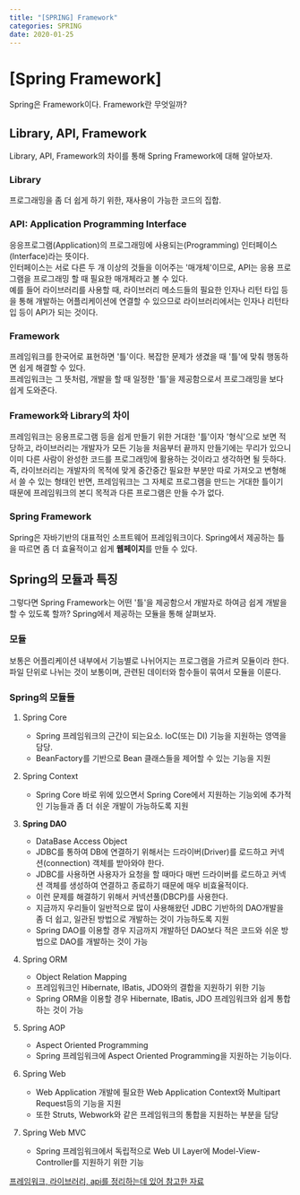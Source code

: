 ```yaml
---
title: "[SPRING] Framework"
categories: SPRING
date: 2020-01-25
---
```


# [Spring Framework]
Spring은 Framework이다. Framework란 무엇일까?

## Library, API, Framework
Library, API, Framework의 차이를 통해 Spring Framework에 대해 알아보자.

### Library
프로그래밍을 좀 더 쉽게 하기 위한, 재사용이 가능한 코드의 집합.

### API: Application Programming Interface
응응프로그램(Application)의 프로그래밍에 사용되는(Programming) 인터페이스(Interface)라는 뜻이다.<br>인터페이스는 서로 다른 두 개 이상의 것들을 이어주는 '매개체'이므로, API는 응용 프로그램을 프로그래밍 할 때 필요한 매개체라고 볼 수 있다.<br> 예를 들어 라이브러리를 사용할 때, 라이브러리 메소드들의 필요한 인자나 리턴 타입 등을 통해 개발하는 어플리케이션에 연결할 수 있으므로 라이브러리에서는 인자나 리턴타입 등이 API가 되는 것이다.

### Framework
프레임워크를 한국어로 표현하면 '틀'이다. 복잡한 문제가 생겼을 때 '틀'에 맞춰 행동하면 쉽게 해결할 수 있다.<br>프레임워크는 그 뜻처럼, 개발을 할 때 일정한 '틀'을 제공함으로서 프로그래밍을 보다 쉽게 도와준다. 

### Framework와 Library의 차이
프레임워크는 응용프로그램 등을 쉽게 만들기 위한 거대한 '틀'이자 '형식'으로 보면 적당하고, 라이브러리는 개발자가 모든 기능을 처음부터 끝까지 만들기에는 무리가 있으니 이미 다른 사람이 완성한 코드를 프로그래밍에 활용하는 것이라고 생각하면 될 듯하다.<br>즉, 라이브러리는 개발자의 목적에 맞게 중간중간 필요한 부분만 따로 가져오고 변형해서 쓸 수 있는 형태인 반면, 프레임워크는 그 자체로 프로그램을 만드는 거대한 틀이기 때문에 프레임워크의 본디 목적과 다른 프로그램은 만들 수가 없다. 

### Spring Framework
Spring은 자바기반의 대표적인 소프트웨어 프레임워크이다. Spring에서 제공하는 틀을 따르면 좀 더 효율적이고 쉽게 **웹페이지**를 만들 수 있다.


## Spring의 모듈과 특징
그렇다면 Spring Framework는 어떤 '틀'을 제공함으서 개발자로 하여금 쉽게 개발을 할 수 있도록 할까? Spring에서 제공하는 모듈을 통해 살펴보자.

### 모듈
보통은 어플리케이션 내부에서 기능별로 나뉘어지는 프로그램을 가르켜 모듈이라 한다. 파일 단위로 나뉘는 것이 보통이며, 관련된 데이터와 함수들이 묶여서 모듈을 이룬다.

### Spring의 모듈들
1. Spring Core 
	- Spring 프레임워크의 근간이 되는요소. IoC(또는 DI) 기능을 지원하는 영역을 담당. 
	- BeanFactory를 기반으로 Bean 클래스들을 제어할 수 있는 기능을 지원

2.	Spring Context
	-	Spring Core 바로 위에 있으면서 Spring Core에서 지원하는 기능외에 추가적인 기능들과 좀 더 쉬운 개발이 가능하도록 지원

3.	**Spring DAO**
	- DataBase Access Object
	-	JDBC를 통하여 DB에 연결하기 위해서는 드라이버(Driver)를 로드하고 커넥션(connection) 객체를 받아와야 한다.
	- JDBC를 사용하면 사용자가 요청을 할 때마다 매번 드라이버를 로드하고 커넥션 객체를 생성하여 연결하고 종료하기 때문에 매우 비효율적이다.
	- 이런 문제를 해결하기 위해서 커넥션풀(DBCP)를 사용한다.
	- 지금까지 우리들이 일반적으로 많이 사용해왔던 JDBC 기반하의 DAO개발을 좀 더 쉽고, 일관된 방법으로 개발하는 것이 가능하도록 지원
	- Spring DAO를 이용할 경우 지금까지 개발하던 DAO보다 적은 코드와 쉬운 방법으로 DAO를 개발하는 것이 가능

4.	Spring ORM
	-	Object Relation Mapping
	-	프레임워크인 Hibernate, IBatis, JDO와의 결합을 지원하기 위한 기능
	-	Spring ORM을 이용할 경우 Hibernate, IBatis, JDO 프레임워크와 쉽게 통합하는 것이 가능

5.	Spring AOP
	- Aspect Oriented Programming
	-	Spring 프레임워크에 Aspect Oriented Programming을 지원하는 기능이다.

7.	Spring Web
	-	Web Application 개발에 필요한 Web Application Context와 Multipart Request등의 기능을 지원
	-	또한 Struts, Webwork와 같은 프레임워크의 통합을 지원하는 부분을 담당

8.	Spring Web MVC
	-	Spring 프레임워크에서 독립적으로 Web UI Layer에 Model-View-Controller를 지원하기 위한 기능


[프레임워크, 라이브러리, api를 정리하는데 있어 참고한 자료](https://eine.tistory.com/entry/라이브러리-API-ABI-뜻-비교-정리)

